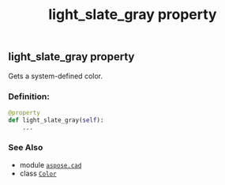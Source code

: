 ﻿---
title: light_slate_gray property
second_title: Aspose.CAD for Python via .NET API References
description: 
type: docs
weight: 940
url: /python-net/aspose.cad/color/light_slate_gray/
is_root: false
---

## light_slate_gray property


Gets a system-defined color.
### Definition:
```python
@property
def light_slate_gray(self):
    ...
```

### See Also
* module [`aspose.cad`](../../)
* class [`Color`](/cad/python-net/aspose.cad/color)
